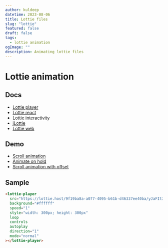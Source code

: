 ```yaml
---
author: kuldeep
datetime: 2023-08-06
title: Lottie files
slug: "lottie"
featured: false
draft: false
tags:
  - lottie animation
ogImage: ""
description: Animating lottie files
---
```


# Lottie animation

## Docs

- [Lottie player](https://github.com/LottieFiles/lottie-player)
- [Lottie react](https://github.com/LottieFiles/lottie-react)
- [Lottie interactivity](https://docs.lottiefiles.com/lottie-interactivity/)
- [jLottie](https://github.com/LottieFiles/jlottie)
- [Lottie web](https://github.com/airbnb/lottie-web/)

## Demo

- [Scroll animation](https://codepen.io/Donald-6329/pen/OJaqGEd?editors=1000)
- [Animate on hold](https://codepen.io/mdavid1/pen/ZEaGMoo)
- [Scroll animation with offset](https://codepen.io/mdavid1/pen/mdqdJJx?editors=0010)

## Sample

```html
<lottie-player
  src="https://lottie.host/9f19ba8a-a077-4095-b61b-d46337ee40ba/yJaFIt38QW.json"
  background="#ffffff"
  speed="1"
  style="width: 300px; height: 300px"
  loop
  controls
  autoplay
  direction="1"
  mode="normal"
></lottie-player>
```

